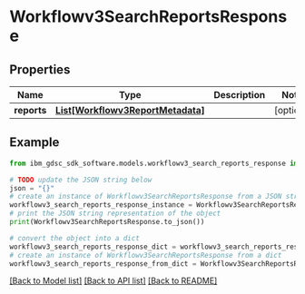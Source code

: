 # Workflowv3SearchReportsResponse


## Properties

Name | Type | Description | Notes
------------ | ------------- | ------------- | -------------
**reports** | [**List[Workflowv3ReportMetadata]**](Workflowv3ReportMetadata.md) |  | [optional] 

## Example

```python
from ibm_gdsc_sdk_software.models.workflowv3_search_reports_response import Workflowv3SearchReportsResponse

# TODO update the JSON string below
json = "{}"
# create an instance of Workflowv3SearchReportsResponse from a JSON string
workflowv3_search_reports_response_instance = Workflowv3SearchReportsResponse.from_json(json)
# print the JSON string representation of the object
print(Workflowv3SearchReportsResponse.to_json())

# convert the object into a dict
workflowv3_search_reports_response_dict = workflowv3_search_reports_response_instance.to_dict()
# create an instance of Workflowv3SearchReportsResponse from a dict
workflowv3_search_reports_response_from_dict = Workflowv3SearchReportsResponse.from_dict(workflowv3_search_reports_response_dict)
```
[[Back to Model list]](../README.md#documentation-for-models) [[Back to API list]](../README.md#documentation-for-api-endpoints) [[Back to README]](../README.md)


